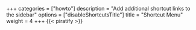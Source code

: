 +++
categories = ["howto"]
description = "Add additional shortcut links to the sidebar"
options = ["disableShortcutsTitle"]
title = "Shortcut Menu"
weight = 4
+++
{{< piratify >}}